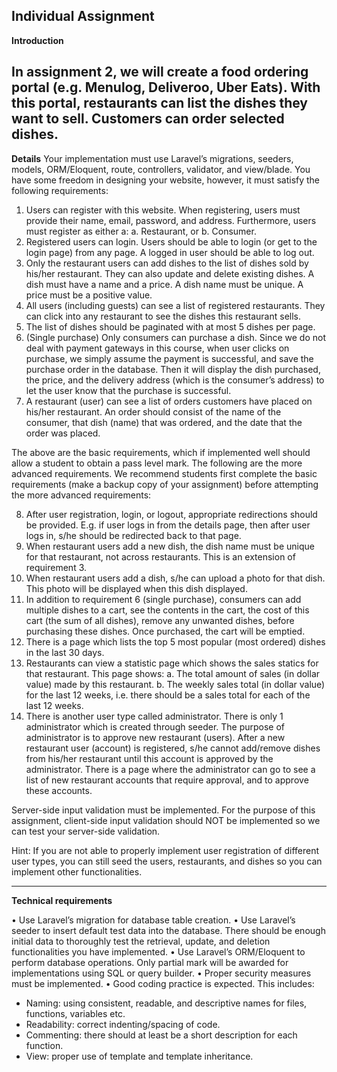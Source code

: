 Individual Assignment
---
**Introduction**

In assignment 2, we will create a food ordering portal (e.g. Menulog, Deliveroo, Uber Eats). With this
portal, restaurants can list the dishes they want to sell. Customers can order selected dishes.
---
**Details**
Your implementation must use Laravel’s migrations, seeders, models, ORM/Eloquent, route,
controllers, validator, and view/blade. You have some freedom in designing your website, however, it
must satisfy the following requirements:
1. Users can register with this website. When registering, users must provide their name, email,
password, and address. Furthermore, users must register as either a:
a. Restaurant, or
b. Consumer.
2. Registered users can login. Users should be able to login (or get to the login page) from any
page. A logged in user should be able to log out.
3. Only the restaurant users can add dishes to the list of dishes sold by his/her restaurant. They
can also update and delete existing dishes. A dish must have a name and a price. A dish name
must be unique. A price must be a positive value.
4. All users (including guests) can see a list of registered restaurants. They can click into any
restaurant to see the dishes this restaurant sells.
5. The list of dishes should be paginated with at most 5 dishes per page.
6. (Single purchase) Only consumers can purchase a dish. Since we do not deal with payment
gateways in this course, when user clicks on purchase, we simply assume the payment is
successful, and save the purchase order in the database. Then it will display the dish
purchased, the price, and the delivery address (which is the consumer’s address) to let the user
know that the purchase is successful.
7. A restaurant (user) can see a list of orders customers have placed on his/her restaurant. An
order should consist of the name of the consumer, that dish (name) that was ordered, and the
date that the order was placed.

The above are the basic requirements, which if implemented well should allow a student to obtain a
pass level mark. The following are the more advanced requirements. We recommend students first
complete the basic requirements (make a backup copy of your assignment) before attempting the
more advanced requirements:

8. After user registration, login, or logout, appropriate redirections should be provided. E.g. if
user logs in from the details page, then after user logs in, s/he should be redirected back to that
page.
9. When restaurant users add a new dish, the dish name must be unique for that restaurant, not
across restaurants. This is an extension of requirement 3.
10. When restaurant users add a dish, s/he can upload a photo for that dish. This photo will be
displayed when this dish displayed.
11. In addition to requirement 6 (single purchase), consumers can add multiple dishes to a cart,
see the contents in the cart, the cost of this cart (the sum of all dishes), remove any unwanted
dishes, before purchasing these dishes. Once purchased, the cart will be emptied.
12. There is a page which lists the top 5 most popular (most ordered) dishes in the last 30 days.
13. Restaurants can view a statistic page which shows the sales statics for that restaurant. This
page shows:
a. The total amount of sales (in dollar value) made by this restaurant.
b. The weekly sales total (in dollar value) for the last 12 weeks, i.e. there should be a sales
total for each of the last 12 weeks.
14. There is another user type called administrator. There is only 1 administrator which is
created through seeder. The purpose of administrator is to approve new restaurant (users).
After a new restaurant user (account) is registered, s/he cannot add/remove dishes from
his/her restaurant until this account is approved by the administrator. There is a page where
the administrator can go to see a list of new restaurant accounts that require approval, and to
approve these accounts.

Server-side input validation must be implemented. For the purpose of this assignment, client-side
input validation should NOT be implemented so we can test your server-side validation.

Hint: If you are not able to properly implement user registration of different user types, you can still
seed the users, restaurants, and dishes so you can implement other functionalities.

---
**Technical requirements**

• Use Laravel’s migration for database table creation.
• Use Laravel’s seeder to insert default test data into the database. There should be enough
initial data to thoroughly test the retrieval, update, and deletion functionalities you have
implemented.
• Use Laravel’s ORM/Eloquent to perform database operations. Only partial mark will be
awarded for implementations using SQL or query builder.
• Proper security measures must be implemented.
• Good coding practice is expected. This includes:
- Naming: using consistent, readable, and descriptive names for files, functions, variables etc.
- Readability: correct indenting/spacing of code.
- Commenting: there should at least be a short description for each function.
- View: proper use of template and template inheritance.

